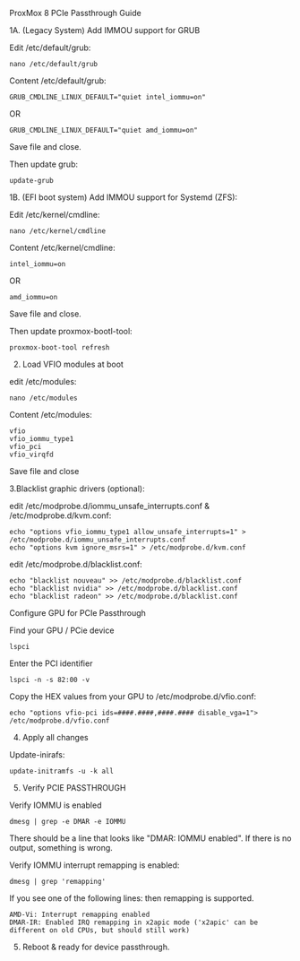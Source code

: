 ProxMox 8 PCIe Passthrough Guide


1A. (Legacy System) Add IMMOU support for GRUB

Edit /etc/default/grub:
	
 	nano /etc/default/grub

Content /etc/default/grub:
	
 	GRUB_CMDLINE_LINUX_DEFAULT="quiet intel_iommu=on"
OR

	GRUB_CMDLINE_LINUX_DEFAULT="quiet amd_iommu=on"

Save file and close.

Then update grub:

	update-grub

1B. (EFI boot system) Add IMMOU support for Systemd (ZFS):

Edit /etc/kernel/cmdline:
	
 	nano /etc/kernel/cmdline

Content /etc/kernel/cmdline:
	
 	intel_iommu=on
OR

	amd_iommu=on

Save file and close.

Then update proxmox-bootl-tool:

	proxmox-boot-tool refresh

2. Load VFIO modules at boot

edit /etc/modules:

	nano /etc/modules

Content /etc/modules:

	vfio
	vfio_iommu_type1
	vfio_pci
	vfio_virqfd

Save file and close


3.Blacklist graphic drivers (optional):

edit /etc/modprobe.d/iommu_unsafe_interrupts.conf & /etc/modprobe.d/kvm.conf:

	echo "options vfio_iommu_type1 allow_unsafe_interrupts=1" > /etc/modprobe.d/iommu_unsafe_interrupts.conf
	echo "options kvm ignore_msrs=1" > /etc/modprobe.d/kvm.conf

edit /etc/modprobe.d/blacklist.conf:
 
	echo "blacklist nouveau" >> /etc/modprobe.d/blacklist.conf
	echo "blacklist nvidia" >> /etc/modprobe.d/blacklist.conf
	echo "blacklist radeon" >> /etc/modprobe.d/blacklist.conf


Configure GPU for PCIe Passthrough

Find your GPU / PCie device

	lspci

Enter the PCI identifier

	lspci -n -s 82:00 -v

Copy the HEX values from your GPU to /etc/modprobe.d/vfio.conf:

	echo "options vfio-pci ids=####.####,####.#### disable_vga=1"> /etc/modprobe.d/vfio.conf


4. Apply all changes

Update-inirafs:

	update-initramfs -u -k all

5. Verify PCIE PASSTHROUGH

Verify IOMMU is enabled

	dmesg | grep -e DMAR -e IOMMU
	
There should be a line that looks like "DMAR: IOMMU enabled". If there is no output, something is wrong.

Verify IOMMU interrupt remapping is enabled:

	dmesg | grep 'remapping'	
	
 If you see one of the following lines: then remapping is supported.
	
	AMD-Vi: Interrupt remapping enabled
	DMAR-IR: Enabled IRQ remapping in x2apic mode ('x2apic' can be different on old CPUs, but should still work)

5. Reboot & ready for device passthrough.
